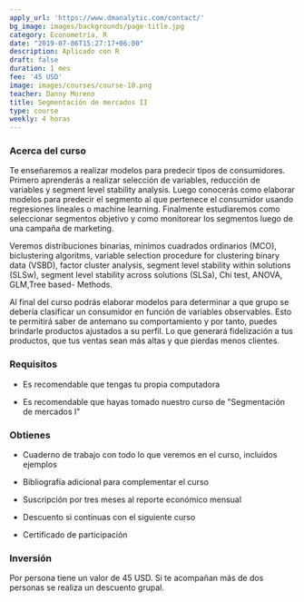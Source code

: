 ```yaml
---
apply_url: 'https://www.dmanalytic.com/contact/'
bg_image: images/backgrounds/page-title.jpg
category: Econometría, R
date: "2019-07-06T15:27:17+06:00"
description: Aplicado con R
draft: false
duration: 1 mes
fee: '45 USD'
image: images/courses/course-10.png
teacher: Danny Moreno
title: Segmentación de mercados II
type: course
weekly: 4 horas
---
```


### Acerca del curso

Te enseñaremos a realizar modelos para predecir tipos de consumidores. Primero aprenderás a realizar selección de variables, reducción de variables y segment level stability analysis. Luego conocerás como elaborar modelos para predecir el segmento al que pertenece el consumidor usando regresiones lineales o machine learning. Finalmente estudiaremos como seleccionar segmentos objetivo y como monitorear los segmentos luego de una campaña de marketing.

Veremos distribuciones binarias, mínimos cuadrados ordinarios (MCO), biclustering algoritms, variable selection procedure for clustering binary data (VSBD), factor cluster analysis, segment level stability within solutions (SLSw), segment level stability across solutions (SLSa), Chi test, ANOVA, GLM,Tree based- Methods.

Al final del curso podrás elaborar modelos para determinar a que grupo se debería clasificar un consumidor en función de variables observables. Esto te permitirá saber de antemano su comportamiento y por tanto, puedes brindarle productos ajustados a su perfil. Lo que generará fidelización a tus productos, que tus ventas sean más altas y que pierdas menos clientes.

### Requisitos

* Es recomendable que tengas tu propia computadora

* Es recomendable que hayas tomado nuestro curso de "Segmentación de mercados I"

### Obtienes

* Cuaderno de trabajo con todo lo que veremos en el curso, incluidos ejemplos

* Bibliografía adicional para complementar el curso

* Suscripción por tres meses al reporte económico mensual

* Descuento si continuas con el siguiente curso

* Certificado de participación


### Inversión

Por persona tiene un valor de 45 USD. Si te acompañan más de dos personas se realiza un descuento grupal.